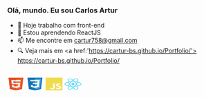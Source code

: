### Olá, mundo. Eu sou Carlos Artur

- 🔭 Hoje trabalho com front-end
- 🌱 Estou aprendendo ReactJS
- 📫 Me encontre em cartur758@gmail.com
- 🔍 Veja mais em <a href:'https://cartur-bs.github.io/Portfolio/'> https://cartur-bs.github.io/Portfolio/ </a>


<div style="display: inline_block"><br>
    <img align="center" alt="Logo-HTML" height="30" width="40" src="https://raw.githubusercontent.com/devicons/devicon/master/icons/html5/html5-original.svg">
    <img align="center" alt="Logo-CSS" height="30" width="40" src="https://raw.githubusercontent.com/devicons/devicon/master/icons/css3/css3-original.svg">
  <img align="center" alt="Logo-Js" height="30" width="40" src="https://raw.githubusercontent.com/devicons/devicon/master/icons/javascript/javascript-plain.svg">
  <img align="center" alt="Logo-React" height="30" width="40" src="https://raw.githubusercontent.com/devicons/devicon/master/icons/react/react-original.svg">
</div>
